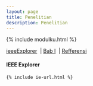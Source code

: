 ```yaml
---
layout: page
title: Penelitian
description: Penelitian 
---
```

{% include modulku.html %}
<!--
	modulku.html berisi javascript untuk cek mobile device, 
	jika perangkat mobile device maka ubah div-kolom menjadi div-rows
-->
<script>

	function msg(a){
		alert(a);
	}

	function checkmobile(a,b){
		//---Periksa jika perangkat Mobile Device maka tampilkan a dan hide b
		if( /Android|webOS|iPhone|iPad|iPod|BlackBerry|IEMobile|Opera Mini/i.test(navigator.userAgent) ) {
			document.getElementById(a).style.display = 'block';
			document.getElementById(b).style.display = 'none';
		}
		else
		{
			;
		}
	}

	function showinrows(a,b){
			document.getElementById(a).style.display = 'block';
			document.getElementById(b).style.display = 'none';
	}

	window.onload = function(){ 

		if( /Android|webOS|iPhone|iPad|iPod|BlackBerry|IEMobile|Opera Mini/i.test(navigator.userAgent) ) {
			var d4 = document.getElementById('sir');
			d4.style.visibility = "hidden";
			//alert("TES PESAN-PESAN .........!");
		}
	};
	function openpdf (fpdf){
		window.open(fpdf);
		window.title("Open-File")
	}

	function showx(a) {
		var dtag = ["bab1","i3e","reff","reff-ts"];
		for(var i = 0;i < dtag.length;i++){
			if (a == dtag[i]){
				document.getElementById(a).style.display = 'block';
			}else{
				document.getElementById(dtag[i]).style.display = 'none';
			}
		}

	}

</script>

<div class="tocContainer">
	<a href="#i3e"  onclick="showx('i3e')">ieeeExplorer</a>
	&nbsp;|&nbsp;<a href="#bab1"  onclick="showx('bab1')">Bab I</a>
	&nbsp;|&nbsp;<a href="#reff"  onclick="showx('reff');checkmobile('mreff','reff')">Refferensi</a>

</div>

<div id="i3e" style="display:block" border="0">
	<h4> IEEE Explorer </h4>

	{% include ie-url.html %}

</div>
<div id="bab1" style="display:none" border="0">
	<h4> BAB I </h4>

	{%include penelitian/bab1.html%}

</div>
<div id="reff" style="display:none" border="0">
	<h4> Referensi Papers | <a href="#" id="cl" onclick="rowtc()">Column</a><a href="#" id="rw" onclick="ctrow()">Rows</a>
</h4>

	{%include penelitian/reff-ts.html%}

</div>

<!--



<button onclick="topFunction()" id="myBtn" title="Go to top">xxx-Top</button>
-->

